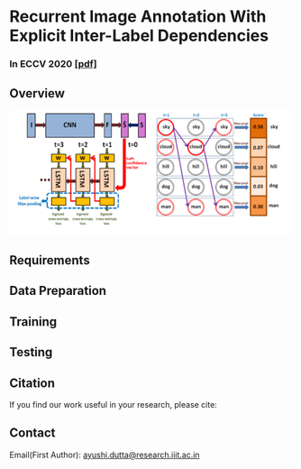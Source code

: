 # Recurrent Image Annotation With Explicit Inter-Label Dependencies

### In ECCV 2020 [[pdf]](https://www.ecva.net/papers/eccv_2020/papers_ECCV/papers/123740188.pdf)

## Overview

![Multi-Order-RNN Preview](https://github.com/ayushidutta/multi-order-rnn/blob/master/assets/images/multi-order-rnn-preview.png)

## Requirements

## Data Preparation

## Training

## Testing

## Citation

If you find our work useful in your research, please cite:

## Contact

Email(First Author): ayushi.dutta@research.iiit.ac.in


